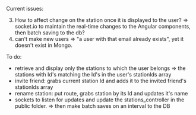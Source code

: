 Current issues:

3) How to affect change on the station once it is displayed to the user?
	 => socket.io to maintain the real-time changes to the Angular components,
	    then batch saving to the db?
4) can't make new users => "a user with that email already exists", yet it 
	 doesn't exist in Mongo.
	 
	 
To do:
- retrieve and display only the stations to which the user belongs
	=> the stations with Id's matching the Id's in the user's stationIds array
- invite friend: grabs current station Id and adds it to the invited friend's 
	stationIds array
- rename station: put route, grabs station by its Id and updates it's name
- sockets to listen for updates and update the stations_controller in the public
	folder.
	=> then make batch saves on an interval to the DB